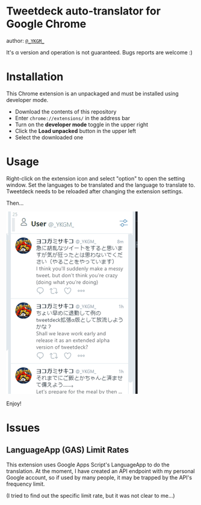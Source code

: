 # Tweetdeck auto-translator for Google Chrome
author: <a href="https://twitter.com/_YKGM_">`@_YKGM_`</a>

It's α version and operation is not guaranteed. Bugs reports are welcome :)

# Installation
This Chrome extension is an unpackaged and must be installed using developer mode.

- Download the contents of this repository
- Enter `chrome://extensions/` in the address bar
- Turn on the **developer mode** toggle in the upper right
- Click the **Load unpacked** button in the upper left
- Select the downloaded one

# Usage
Right-click on the extension icon and select "option" to open the setting window. Set the languages to be translated and the language to translate to. Tweetdeck needs to be reloaded after changing the extension settings.

Then...

![sample](./readme/sample.gif)

Enjoy!

# Issues
## LanguageApp (GAS) Limit Rates
This extension uses Google Apps Script's LanguageApp to do the translation.
At the moment, I have created an API endpoint with my personal Google account, so if used by many people, it may be trapped by the API's frequency limit.

(I tried to find out the specific limit rate, but it was not clear to me...)

